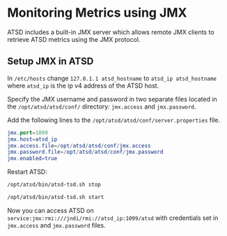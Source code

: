 # Monitoring Metrics using JMX

ATSD includes a built-in JMX server which allows remote JMX clients to retrieve ATSD metrics using the JMX protocol.

## Setup JMX in ATSD

In `/etc/hosts` change `127.0.1.1 atsd_hostname` to `atsd_ip atsd_hostname`
where `atsd_ip` is the ip v4 address of the ATSD host.

Specify the JMX username and password in two separate files located in
the `/opt/atsd/atsd/conf/` directory: `jmx.access` and `jmx.password`.

Add the following lines to the `/opt/atsd/atsd/conf/server.properties` file.

```elm
jmx.port=1099
jmx.host=atsd_ip
jmx.access.file=/opt/atsd/atsd/conf/jmx.access
jmx.password.file=/opt/atsd/atsd/conf/jmx.password
jmx.enabled=true
```

Restart ATSD:

```sh
/opt/atsd/bin/atsd-tsd.sh stop
```

```sh
/opt/atsd/bin/atsd-tsd.sh start
```

Now you can access ATSD on `service:jmx:rmi:///jndi/rmi://atsd_ip:1099/atsd` with credentials set in `jmx.access` and `jmx.password` files.